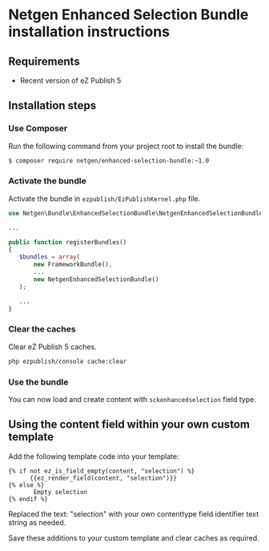 Netgen Enhanced Selection Bundle installation instructions
==========================================================

Requirements
------------

* Recent version of eZ Publish 5

Installation steps
------------------

### Use Composer

Run the following command from your project root to install the bundle:

```bash
$ composer require netgen/enhanced-selection-bundle:~1.0
```

### Activate the bundle

Activate the bundle in `ezpublish/EzPublishKernel.php` file.

```php
use Netgen\Bundle\EnhancedSelectionBundle\NetgenEnhancedSelectionBundle;

...

public function registerBundles()
{
   $bundles = array(
       new FrameworkBundle(),
       ...
       new NetgenEnhancedSelectionBundle()
   );

   ...
}
```

### Clear the caches

Clear eZ Publish 5 caches.

```bash
php ezpublish/console cache:clear
```

### Use the bundle

You can now load and create content with `sckenhancedselection` field type.

## Using the content field within your own custom template

Add the following template code into your template:

```twig
{% if not ez_is_field_empty(content, "selection") %}
      {{ez_render_field(content, "selection")}}
{% else %}
       Empty selection
{% endif %}
```

Replaced the text: "selection" with your own contenttype field identifier text string as needed.

Save these additions to your custom template and clear caches as required.

